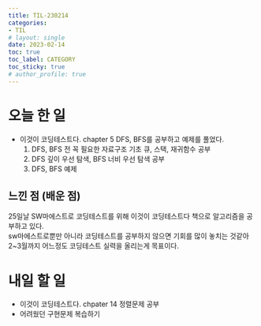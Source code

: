 ```yaml
---
title: TIL-230214
categories:
- TIL
# layout: single
date: 2023-02-14
toc: true
toc_label: CATEGORY
toc_sticky: true
# author_profile: true
---
```


# 오늘 한 일

- 이것이 코딩테스트다. chapter 5 DFS, BFS를 공부하고 예제를 풀었다.   
  1. DFS, BFS 전 꼭 필요한 자료구조 기초 큐, 스택, 재귀함수 공부
  2. DFS 깊이 우선 탐색, BFS 너비 우선 탐색 공부
  3. DFS, BFS 예제


## 느낀 점 (배운 점)

25일날 SW마에스트로 코딩테스트를 위해 이것이 코딩테스트다 책으로 알고리즘을 공부하고 있다.    
sw마에스트로뿐만 아니라 코딩테스트를 공부하지 않으면 기회를 많이 놓치는 것같아 2~3월까지 어느정도 코딩테스트 실력을 올리는게 목표이다.   


# 내일 할 일

- 이것이 코딩테스트다. chpater 14 정렬문제 공부   
- 어려웠던 구현문제 복습하기  